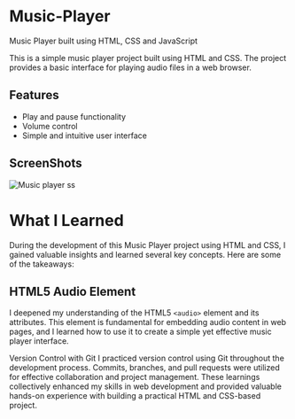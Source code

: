 # Music-Player
Music Player built using HTML, CSS and JavaScript

This is a simple music player project built using HTML and CSS. The project provides a basic interface for playing audio files in a web browser.

## Features
- Play and pause functionality
- Volume control
- Simple and intuitive user interface

## ScreenShots

![Music player ss](https://github.com/ayushi2609/Music-Player/assets/93718986/2183c55f-93e4-4197-b1bf-e8578694fc52)

# What I Learned
During the development of this Music Player project using HTML and CSS, I gained valuable insights and learned several key concepts. Here are some of the takeaways:

## HTML5 Audio Element
I deepened my understanding of the HTML5 `<audio>` element and its attributes. This element is fundamental for embedding audio content in web pages, and I learned how to use it to create a simple yet effective music player interface.

Version Control with Git
I practiced version control using Git throughout the development process. Commits, branches, and pull requests were utilized for effective collaboration and project management.
These learnings collectively enhanced my skills in web development and provided valuable hands-on experience with building a practical HTML and CSS-based project.
